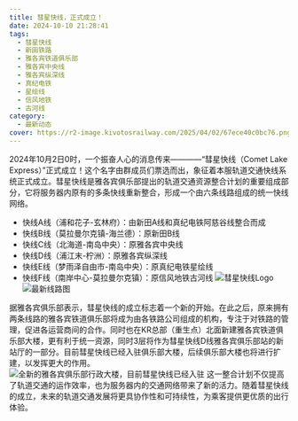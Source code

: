 ```yaml
---
title: 彗星快线，正式成立！
date: 2024-10-10 21:28:41
tags:
  - 彗星快线
  - 新田铁路
  - 雅各宾铁道俱乐部
  - 雅各宾中央线
  - 雅各宾纵深线
  - 真纪电铁
  - 星绘线
  - 信风地铁
  - 古河线
category:
  - 最新动态
cover: https://r2-image.kivotosrailway.com/2025/04/02/67ece40c0bc76.png
---
```

2024年10月2日0时，一个振奋人心的消息传来————“彗星快线（Comet Lake Express）”正式成立！这个名字由群成员们票选而出，象征着本服轨道交通快线系统正式成立。彗星快线是雅各宾俱乐部提出的轨道交通资源整合计划的重要组成部分，它将服务器内原有的多条快线重新整合，形成一个由六条线路组成的统一快线网络。
* 快线A线（浦和花子-玄林府）：由新田A线和真纪电铁阿慈谷线整合而成
* 快线B线（莫拉曼尔克镇-海兰德）：原新田B线
* 快线C线（北海道-南岛中央）：原雅各宾中央线
* 快线D线（浦江末-柠洲）：原雅各宾纵深线
* 快线E线（梦雨泽自由市-南岛中央）：原真纪电铁星绘线
* 快线F线（南岸中心-莫拉曼尔克镇）：原信风地铁古河线
![彗星快线Logo](https://r2-image.kivotosrailway.com/2025/04/02/67ece50d760f8.png)
![最新线路图](https://r2-image.kivotosrailway.com/2025/04/02/67ece4ae154f8.png)

据雅各宾俱乐部表示，彗星快线的成立标志着一个新的开始。在此之后，原来拥有两条线路的雅各宾铁道俱乐部将成为由各铁路公司组成的机构，专注于对铁路的管理，促进各运营商间的合作。同时也在KR总部（重生点）北面新建雅各宾铁道俱乐部大楼，更有利于统一资源，同时3层将作为彗星快线D线雅各宾俱乐部站的新站厅的一部分。目前彗星快线已经入驻俱乐部大楼，后续俱乐部大楼也将进行扩建，以发挥更大的作用。
![全新的雅各宾俱乐部行政大楼，目前彗星快线已经入驻](https://r2-image.kivotosrailway.com/2025/04/02/67ece44dddd9e.png)
这一整合计划不仅提高了轨道交通的运作效率，也为服务器内的交通网络带来了新的活力。随着彗星快线的成立，未来的轨道交通发展将更具协作性和可持续性，为乘客提供更优质的出行体验。